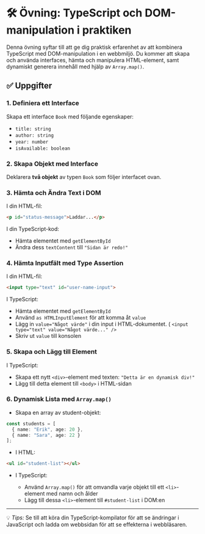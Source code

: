 # 🛠️ Övning: TypeScript och DOM-manipulation i praktiken

Denna övning syftar till att ge dig praktisk erfarenhet av att kombinera TypeScript med DOM-manipulation i en webbmiljö. Du kommer att skapa och använda interfaces, hämta och manipulera HTML-element, samt dynamiskt generera innehåll med hjälp av `Array.map()`.

## ✅ Uppgifter

### 1. Definiera ett Interface
Skapa ett interface `Book` med följande egenskaper:
- `title: string`
- `author: string`
- `year: number`
- `isAvailable: boolean`

### 2. Skapa Objekt med Interface
Deklarera **två objekt** av typen `Book` som följer interfacet ovan.

### 3. Hämta och Ändra Text i DOM
I din HTML-fil:
```html
<p id="status-message">Laddar...</p>
````

I din TypeScript-kod:

* Hämta elementet med `getElementById`
* Ändra dess `textContent` till `"Sidan är redo!"`

### 4. Hämta Inputfält med Type Assertion

I din HTML-fil:

```html
<input type="text" id="user-name-input">
```

I TypeScript:

* Hämta elementet med `getElementById`
* Använd `as HTMLInputElement` för att komma åt `value`
* Lägg in `value="Något värde"` i din input i HTML-dokumentet. ( `<input type="text" value="Något värde..." />`
* Skriv ut `value` till konsolen

### 5. Skapa och Lägg till Element

I TypeScript:

* Skapa ett nytt `<div>`-element med texten: `"Detta är en dynamisk div!"`
* Lägg till detta element till `<body>` i HTML-sidan

### 6. Dynamisk Lista med `Array.map()`

* Skapa en array av student-objekt:

```ts
const students = [
  { name: "Erik", age: 20 },
  { name: "Sara", age: 22 }
];
```

* I HTML:

```html
<ul id="student-list"></ul>
```

* I TypeScript:

  * Använd `Array.map()` för att omvandla varje objekt till ett `<li>`-element med namn och ålder
  * Lägg till dessa `<li>`-element till `#student-list` i DOM\:en

---

💡 *Tips:* Se till att köra din TypeScript-kompilator för att se ändringar i JavaScript och ladda om webbsidan för att se effekterna i webbläsaren.
